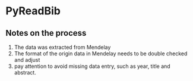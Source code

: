 # PyReadBib
## Notes on the process 
1. The data was extracted from Mendelay
2. The format of the origin data in Mendelay needs to be double checked and adjust
3. pay attention to avoid missing data entry, such as year, title and abstract.   
